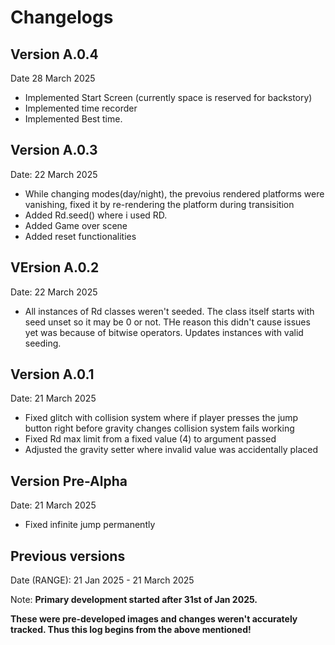 # Changelogs


## Version A.0.4
Date 28 March 2025
* Implemented Start Screen (currently space is reserved for backstory)
* Implemented time recorder
* Implemented Best time.

## Version A.0.3
Date: 22 March 2025

* While changing modes(day/night), the prevoius rendered platforms were vanishing, fixed it by re-rendering the platform during transisition
* Added Rd.seed() where i used RD.
* Added Game over scene
* Added reset functionalities

## VErsion A.0.2

Date: 22 March 2025

* All instances of Rd classes weren't seeded. The class itself starts with seed unset so it may be 0 or not. THe reason this didn't cause issues yet was because of bitwise operators. Updates instances with valid seeding.

## Version A.0.1

Date: 21 March 2025

* Fixed glitch with collision system where if player presses the jump button right before gravity changes collision system fails working
* Fixed Rd max limit from a fixed value (4) to argument passed
* Adjusted the gravity setter where invalid value was accidentally placed

## Version Pre-Alpha

Date: 21 March 2025

* Fixed infinite jump permanently

## Previous versions

Date (RANGE): 21 Jan 2025 - 21 March 2025

Note: **Primary development started after 31st of Jan 2025.**

**These were pre-developed images and changes weren't accurately tracked. Thus this log begins from the above mentioned!**
